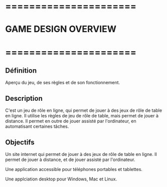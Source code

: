 # ======================
# GAME DESIGN OVERVIEW
# ======================

## Définition

Aperçu du jeu, de ses règles et de son fonctionnement.

## Description

C'est un jeu de rôle en ligne, qui permet de jouer à des jeux de rôle de table en ligne.
Il utilise les règles de jeu de rôle de table, mais permet de jouer à distance.
Il permet en outre de jouer assisté par l'ordinateur, en automatisant certaines tâches.

## Objectifs
Un site internet qui permet de jouer à des jeux de rôle de table en ligne.
Il permet de jouer à distance, et de jouer assisté par l'ordinateur.

Une application accessible pour téléphones portables et tablettes.

Une applciation desktop pour Windows, Mac et Linux.